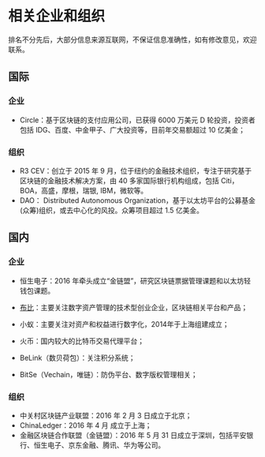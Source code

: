 # 相关企业和组织

排名不分先后，大部分信息来源互联网，不保证信息准确性，如有修改意见，欢迎联系。

## 国际

### 企业
* Circle：基于区块链的支付应用公司，已获得 6000 万美元 D 轮投资，投资者包括 IDG、百度、中金甲子、广大投资等，目前年交易额超过 10 亿美金；

### 组织

* R3 CEV：创立于 2015 年 9 月，位于纽约的金融技术组织，专注于研究基于区块链的金融技术解决方案，由 40 多家国际银行机构组成，包括 Citi，BOA，高盛，摩根，瑞银, IBM，微软等。
* DAO： Distributed Autonomous Organization，基于以太坊平台的公募基金(众筹)组织，或去中心化的风投。众筹项目超过 1.5 亿美金。


## 国内

### 企业

* 恒生电子：2016 年牵头成立“金链盟”，研究区块链票据管理课题和以太坊轻钱包课题。


* [布比](bubi.cn)：主要关注数字资产管理的技术型创业企业，区块链相关平台和产品；
* 小蚁：主要关注对资产和权益进行数字化，2014年于上海组建成立；
* 火币：国内较大的比特币交易代理平台；
* BeLink（数贝荷包）：关注积分系统；
* BitSe（Vechain，唯链）：防伪平台、数字版权管理相关；

### 组织

* 中关村区块链产业联盟：2016 年 2 月 3 日成立于北京；
* ChinaLedger：2016 年 4 月 成立于上海；
* 金融区块链合作联盟（金链盟）：2016 年 5 月 31 日成立于深圳，包括平安银行、恒生电子、京东金融、腾讯、华为等公司。
